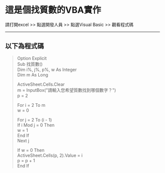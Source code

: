 # 這是個找質數的VBA實作
請打開excel >> 點選開發人員 >> 點選Visual Basic >> 觀看程式碼

---
以下為程式碼
---

>Option Explicit  
>Sub 找質數()  
>Dim i%, j%, p%, w As Integer  
>Dim m As Long  
>  
>ActiveSheet.Cells.Clear  
>m = InputBox("請輸入您希望質數找到哪個數字？")  
>p = 2  
>  
>For i = 2 To m  
>    w = 0  
>      
>    For j = 2 To (i - 1)  
>        If i Mod j = 0 Then  
>        w = 1  
>        End If  
>    Next j  
>      
>    If w = 0 Then  
>        ActiveSheet.Cells(p, 2).Value = i  
>        p = p + 1  
>    End If  
